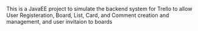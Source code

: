 This is a JavaEE project to simulate the backend system for Trello to allow User Registeration, Board, List, Card, and Comment creation and management, and user invitaion to boards
